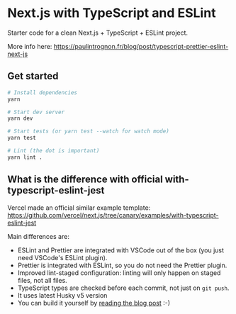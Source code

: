 # Next.js with TypeScript and ESLint

Starter code for a clean Next.js + TypeScript + ESLint project.

More info here: https://paulintrognon.fr/blog/post/typescript-prettier-eslint-next-js

## Get started

```sh
# Install dependencies
yarn

# Start dev server
yarn dev

# Start tests (or yarn test --watch for watch mode)
yarn test

# Lint (the dot is important)
yarn lint .
```


## What is the difference with official with-typescript-eslint-jest

Vercel made an official similar example template: https://github.com/vercel/next.js/tree/canary/examples/with-typescript-eslint-jest

Main differences are:

- ESLint and Prettier are integrated with VSCode out of the box (you just need VSCode's ESLint plugin).
- Prettier is integrated with ESLint, so you do not need the Prettier plugin.
- Improved lint-staged configuration: linting will only happen on staged files, not all files.
- TypeScript types are checked before each commit, not just on `git push`.
- It uses latest Husky v5 version
- You can build it yourself by [reading the blog post](https://paulintrognon.fr/blog/typescript-prettier-eslint-next-js) :-)
